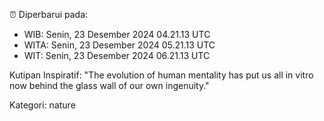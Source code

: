 ⏰ Diperbarui pada:
- WIB: Senin, 23 Desember 2024 04.21.13 UTC
- WITA: Senin, 23 Desember 2024 05.21.13 UTC
- WIT: Senin, 23 Desember 2024 06.21.13 UTC

Kutipan Inspiratif:
"The evolution of human mentality has put us all in vitro now behind the glass wall of our own ingenuity."


Kategori: nature

